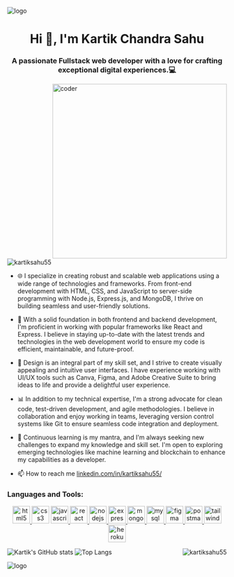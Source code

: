 ![logo](https://camo.githubusercontent.com/0b5f431a318eb824e40b630d869b6a8629d4c86eeb84910b72e15e30ce4e482f/68747470733a2f2f7172616e676572732e636f6d2f77702d636f6e74656e742f75706c6f6164732f323032312f30392f42616e6e65722d496e74726f64756374696f6e2d746f2d33442d416e696d6174696f6e2e706e67)

<h1 align="center">Hi 👋, I'm Kartik Chandra Sahu</h1>
<h3 align="center">A passionate Fullstack web developer with a love for crafting exceptional digital experiences.💻</h3>

<p ><img src="https://camo.githubusercontent.com/5ddf73ad3a205111cf8c686f687fc216c2946a75005718c8da5b837ad9de78c9/68747470733a2f2f7468756d62732e6766796361742e636f6d2f4576696c4e657874446576696c666973682d736d616c6c2e676966" alt="coder" align="right" width="400"></p>

<p align="left"> <img src="https://komarev.com/ghpvc/?username=kartiksahu55&label=Profile%20views&color=0e75b6&style=flat" alt="kartiksahu55" /> </p>

- 🌐 I specialize in creating robust and scalable web applications using a wide range of technologies and frameworks. From front-end development with HTML, CSS, and JavaScript to server-side programming with Node.js, Express.js, and MongoDB, I thrive on building seamless and user-friendly solutions.

- 🔨 With a solid foundation in both frontend and backend development, I'm proficient in working with popular frameworks like React and Express. I believe in staying up-to-date with the latest trends and technologies in the web development world to ensure my code is efficient, maintainable, and future-proof.

- 🎨 Design is an integral part of my skill set, and I strive to create visually appealing and intuitive user interfaces. I have experience working with UI/UX tools such as Canva, Figma, and Adobe Creative Suite to bring ideas to life and provide a delightful user experience.

- 📊 In addition to my technical expertise, I'm a strong advocate for clean code, test-driven development, and agile methodologies. I believe in collaboration and enjoy working in teams, leveraging version control systems like Git to ensure seamless code integration and deployment.

- 🌱 Continuous learning is my mantra, and I'm always seeking new challenges to expand my knowledge and skill set. I'm open to exploring emerging technologies like machine learning and blockchain to enhance my capabilities as a developer.

- 📫 How to reach me [linkedin.com/in/kartiksahu55/](linkedin.com/in/kartiksahu55/)



<h3 align="left">Languages and Tools:</h3>
<p align="center"> <a href="https://www.w3.org/html/" target="_blank" rel="noreferrer"> <img src="https://seeklogo.com/images/H/html5-logo-EF92D240D7-seeklogo.com.png" alt="html5" width="40" height="40"/> </a> <img src="https://upload.wikimedia.org/wikipedia/commons/thumb/6/62/CSS3_logo.svg/800px-CSS3_logo.svg.png" alt="css3" width="40" height="40"/> <a href="https://developer.mozilla.org/en-US/docs/Web/JavaScript" target="_blank" rel="noreferrer"> <img src="https://upload.wikimedia.org/wikipedia/commons/thumb/d/d4/Javascript-shield.svg/1200px-Javascript-shield.svg.png" alt="javascript" width="40" height="40"/> </a> <a href="https://reactjs.org/" target="_blank" rel="noreferrer"> <img src="https://www.svgrepo.com/show/452092/react.svg" alt="react" width="40" height="40"/> </a> <a href="https://nodejs.org" target="_blank" rel="noreferrer"> <img src="https://seeklogo.com/images/N/nodejs-logo-FBE122E377-seeklogo.com.png" alt="nodejs" width="40" height="40"/> </a> <a href="https://expressjs.com" target="_blank" rel="noreferrer"> <img src="https://w7.pngwing.com/pngs/925/447/png-transparent-express-js-node-js-javascript-mongodb-node-js-text-trademark-logo.png" alt="express" width="40" height="40"/> </a> <a href="https://www.mongodb.com/" target="_blank" rel="noreferrer"> <img src="https://www.svgrepo.com/download/331488/mongodb.svg" alt="mongodb" width="40" height="40"/> </a> <a href="https://www.mysql.com/" target="_blank" rel="noreferrer"> <img src="https://www.svgrepo.com/show/303251/mysql-logo.svg" alt="mysql" width="40" height="40"/> </a> <a href="https://www.figma.com/" target="_blank" rel="noreferrer"> <img src="https://www.vectorlogo.zone/logos/figma/figma-icon.svg" alt="figma" width="40" height="40"/> </a> <a href="https://postman.com" target="_blank" rel="noreferrer"> <img src="https://www.vectorlogo.zone/logos/getpostman/getpostman-icon.svg" alt="postman" width="40" height="40"/> </a> <a href="https://tailwindcss.com/" target="_blank" rel="noreferrer"> <img src="https://www.vectorlogo.zone/logos/tailwindcss/tailwindcss-icon.svg" alt="tailwind" width="40" height="40"/> </a> <a href="https://heroku.com" target="_blank" rel="noreferrer"> <img src="https://www.vectorlogo.zone/logos/heroku/heroku-icon.svg" alt="heroku" width="40" height="40"/> </a></p>  


<img align="right" src="https://github-readme-streak-stats.herokuapp.com/?user=kartiksahu55&" alt="kartiksahu55" />

![Kartik's GitHub stats](https://github-readme-stats.vercel.app/api?username=kartiksahu55&show_icons=true&theme=radical)
![Top Langs](https://github-readme-stats.vercel.app/api/top-langs/?username=kartiksahu55&layout=compact)

![logo](https://repository-images.githubusercontent.com/588181932/e36ec678-7984-4cdd-8e4c-a3932772ff8e)
